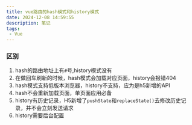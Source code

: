```yaml
---
title: vue路由的hash模式和history模式
date: 2024-12-08 14:59:55
description: 笔记
tags:
 - Vue
---
```


### 区别

1. hash的路由地址上有`#`号,history模式没有
2. 在做回车刷新的时候，hash模式会加载对应页面，history会报错404
3. hash模式支持低版本浏览器，history不支持，应为是h5新增的API
4. hash不会重新加载页面，单页面应用必备
5. history有历史记录，H5新增了`pushState`和`replaceState()`去修改历史记录，并不会立刻发送请求
6. history需要后台配置













































